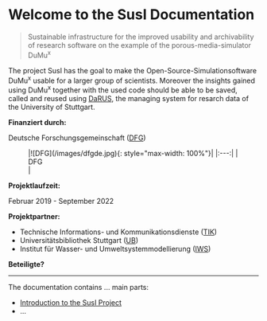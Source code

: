 # Welcome to the SusI Documentation

> Sustainable infrastructure for the improved usability and archivability of research software on the example of the porous-media-simulator DuMu<sup>x</sup>

The project SusI has the goal to make the Open-Source-Simulationsoftware DuMu<sup>x</sup> usable for a larger group of scientists. Moreover the insights gained using DuMu<sup>x</sup> together with the used code should be able to be saved, called and reused using [DaRUS](https://www.izus.uni-stuttgart.de/fokus/darus), the managing system for resarch data of the University of Stuttgart. 

**Finanziert durch:**

Deutsche Forschungs­gemeinschaft ([DFG](https://www.dfg.de/))
<figure markdown>
  |![DFG](/images/dfgde.jpg){: style="max-width: 100%"}|
  |:---:|
  |<figcaption>DFG</figcaption>|
</figure>

**Projektlaufzeit:**

Februar 2019 - September 2022

**Projektpartner:**

- Technische Informations- und Kommunikationsdienste ([TIK](https://www.tik.uni-stuttgart.de/))
- Universitätsbibliothek Stuttgart­ ([UB](https://www.ub.uni-stuttgart.de/index.html))
- Institut für Wasser- und Umwelt­system­modellierung ([IWS](https://www.iws.uni-stuttgart.de/))

**Beteiligte?**

---

The documentation contains ... main parts:

- [Introduction to the SusI Project](project/index.md)
- ...